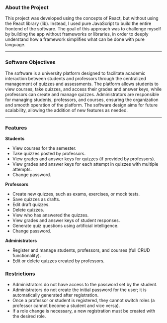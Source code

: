 ### About the Project

This project was developed using the concepts of React, but without using the React library (lib). Instead, I used pure JavaScript to build the entire frontend of the software. The goal of this approach was to challenge myself by building the app without frameworks or libraries, in order to deeply understand how a framework simplifies what can be done with pure language.

---

### Software Objectives

The software is a university platform designed to facilitate academic interaction between students and professors through the centralized management of quizzes and assessments. The platform allows students to view courses, take quizzes, and access their grades and answer keys, while professors can create and manage quizzes. Administrators are responsible for managing students, professors, and courses, ensuring the organization and smooth operation of the platform. The software design aims for future scalability, allowing the addition of new features as needed.

---

### Features

**Students**

- View courses for the semester.
- Take quizzes posted by professors.
- View grades and answer keys for quizzes (if provided by professors).
- View grades and answer keys for each attempt in quizzes with multiple attempts.
- Change password.

**Professors**

- Create new quizzes, such as exams, exercises, or mock tests.
- Save quizzes as drafts.
- Edit draft quizzes.
- Delete quizzes.
- View who has answered the quizzes.
- View grades and answer keys of student responses.
- Generate quiz questions using artificial intelligence.
- Change password.

**Administrators**

- Register and manage students, professors, and courses (full CRUD functionality).
- Edit or delete quizzes created by professors.

### Restrictions

- Administrators do not have access to the password set by the student.
- Administrators do not create the initial password for the user; it is automatically generated after registration.
- Once a professor or student is registered, they cannot switch roles (a professor cannot become a student and vice versa).
- If a role change is necessary, a new registration must be created with the desired role.
